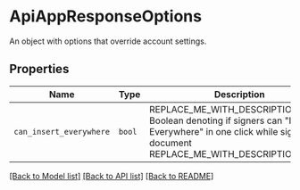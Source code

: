 # ApiAppResponseOptions

An object with options that override account settings.

## Properties
Name | Type | Description | Notes
------------ | ------------- | ------------- | -------------
| `can_insert_everywhere` | ```bool``` | REPLACE_ME_WITH_DESCRIPTION_BEGIN Boolean denoting if signers can &quot;Insert Everywhere&quot; in one click while signing a document REPLACE_ME_WITH_DESCRIPTION_END |  |

[[Back to Model list]](../README.md#documentation-for-models) [[Back to API list]](../README.md#documentation-for-api-endpoints) [[Back to README]](../README.md)

